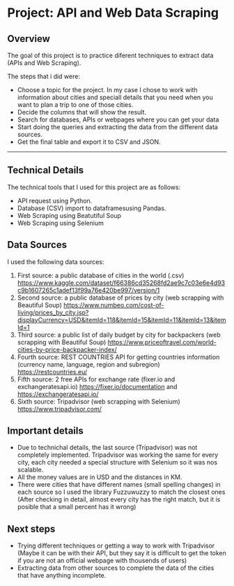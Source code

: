 # Project: API and Web Data Scraping

## Overview

The goal of this project is to practice diferent techniques to extract data (APIs and Web Scraping).

The steps that i did were:
* Choose a topic for the project. In my case I chose to work with information about cities and speciall details that you need when you want to plan a trip to one of those cities.
* Decide the columns that will show the result.
* Search for databases, APIs or webpages where you can get your data
* Start doing the queries and extracting the data from the different data sources.
* Get the final table and export it to CSV and JSON.

---

## Technical Details

The technical tools that I used for this project are as follows:

* API request using Python.
* Database (CSV) import to dataframesusing Pandas.
* Web Scraping using Beatutiful Soup
* Web Scraping using Selenium

## Data Sources

I used the following data sources:

1. First source: a public database of cities in the world (.csv) https://www.kaggle.com/dataset/f66386cd35268fd2ae9c7c03e6e4d93c9b1607265c1adef13f99a76e420be997/version/1
2. Second source: a public database of prices by city (web scrapping with Beautiful Soup)
https://www.numbeo.com/cost-of-living/prices_by_city.jsp?displayCurrency=USD&itemId=118&itemId=15&itemId=11&itemId=13&itemId=1
3. Third source: a public list of daily budget by city for backpackers (web scrapping with Beautiful Soup)
https://www.priceoftravel.com/world-cities-by-price-backpacker-index/
4. Fourth source: REST COUNTRIES API for getting countries information (currency name, language, region and subregion)
https://restcountries.eu/
5. Fifth source: 2 free APIs for exchange rate (fixer.io and exchangeratesapi.io)
https://fixer.io/documentation and https://exchangeratesapi.io/
6. Sixth source: Tripadvisor (web scrapping with Selenium)
https://www.tripadvisor.com/

## Important details

* Due to technichal details, the last source (Tripadvisor) was not completely implemented. Tripadvisor was working the same for every city, each city needed a special structure with Selenium so it was nos scalable.
* All the money values are in USD and the distances in KM.
* There were cities that have different names (small spelling changes) in each source so I used the library Fuzzuwuzzy to match the closest ones (After checking in detail, almost every city has the right match, but it is posible that a small percent has it wrong)

## Next steps

* Trying different techniques or getting a way to work with Tripadvisor (Maybe it can be with their API, but they say it is difficult to get the token if you are not an official webpage with thousends of users)
* Extracting data from other sources to complete the data of the cities that have anything incomplete.
